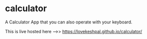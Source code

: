 # calculator
A Calculator App that you can also operate with your keyboard. 

This is live hosted here -->> https://lovekeshpal.github.io/calculator/
